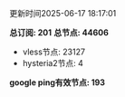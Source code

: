 更新时间2025-06-17 18:17:01

**总订阅: 201**
**总节点: 44606**
- vless节点: 23127
- hysteria2节点: 4

**google ping有效节点: 193**
